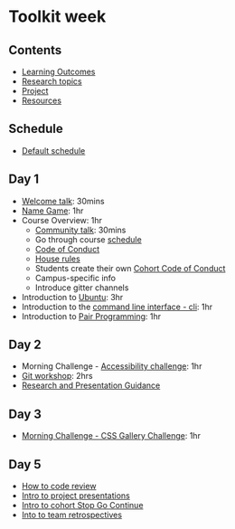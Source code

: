 # Toolkit week

## Contents

- [Learning Outcomes](./learning-outcomes.md)
- [Research topics](./research-afternoon.md)
- [Project](./project.md)
- [Resources](./resources)

## Schedule
- [Default schedule](../schedules/default.md)

## Day 1

- [Welcome talk](http://facresources.com/slides/students-day-1-talk#/): 30mins
- [Name Game](./resources/name-game.md): 1hr
- Course Overview: 1hr
  - [Community talk](https://facresources.com/slides/community-talk#/): 30mins
  - Go through course [schedule](https://github.com/foundersandcoders/master-reference/tree/master/coursebook)
  - [Code of Conduct](https://github.com/foundersandcoders/master-reference/blob/master/code-of-conduct.md)
  - [House rules](../general/house-rules.md)
  - Students create their own [Cohort Code of Conduct](cohort-code-of-conduct.md)
  - Campus-specific info
  - Introduce gitter channels
- Introduction to [Ubuntu](https://github.com/WebAhead/ubuntu-intro/): 3hr
- Introduction to the [command line interface - cli](https://github.com/WebAhead/cli-intro): 1hr
- Introduction to [Pair Programming](https://github.com/foundersandcoders/master-reference/blob/master/coursebook/week-1/pair-programming.md): 1hr


## Day 2

- Morning Challenge - [Accessibility challenge](https://github.com/foundersandcoders/accessibility-challenge): 1hr
- [Git workshop](https://github.com/foundersandcoders/git-workflow-workshop-for-two): 2hrs
- [Research and Presentation Guidance](../general/research-presentation-guidance.md)


## Day 3

- [Morning Challenge - CSS Gallery Challenge](https://github.com/foundersandcoders/css-gallery-challenge): 1hr

## Day 5
- [How to code review](./codereviewintro.md)
- [Intro to project presentations](https://github.com/foundersandcoders/master-reference/blob/master/coursebook/general/weekly-projects.md#project-presentation)
- [Intro to cohort Stop Go Continue](https://github.com/foundersandcoders/master-reference/blob/master/coursebook/general/retrospectives.md#cohort-retrospective)
- [Into to team retrospectives](https://github.com/foundersandcoders/master-reference/blob/master/coursebook/general/retrospectives.md#team-retrospectives)

